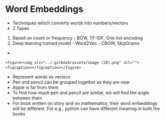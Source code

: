 # Word Embeddings

* Techniques which converts words into numbers/vectors
* 2 Types

1. Based on count or frequency - BOW, TF-IDF, One hot encoding
2. Deep learning trained model - Word2Vec - CBOW, SkipGrams



*

    <figure><img src="../.gitbook/assets/image (20).png" alt=""><figcaption></figcaption></figure>
* Represent words as vectors
* Pen and pencil can be grouped together as they are near
* Apple is far from them
* To find how much pen and pencil are similar, we will find the angle between them
* For book written on story and on mathematics, their word embeddings will be different. For e.g., python can have different meaning in both the books
